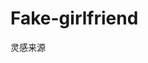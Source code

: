 # Fake-girlfriend

灵感来源

<script async src="https://telegram.org/js/telegram-widget.js?14" data-telegram-post="jandan_pic/64970" data-width="100%"></script>
